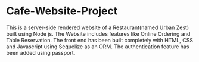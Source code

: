 # Cafe-Website-Project

This is a server-side rendered website of a Restaurant(named Urban Zest) built using Node js. The Website includes features like Online Ordering and Table Reservation. 
The front end has been built completely with HTML, CSS and Javascript using Sequelize as an ORM. The authentication feature has been added using passport. 
